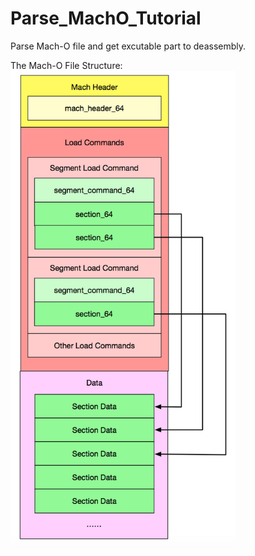 # Parse_MachO_Tutorial
Parse Mach-O file and get excutable part to deassembly.

The Mach-O File Structure:<br/>
<img alt='Mach-O File Structure' src='https://raw.githubusercontent.com/Soulghost/Parse_MachO_Tutorial/master/res/mach64_structure.png' width=360 />
